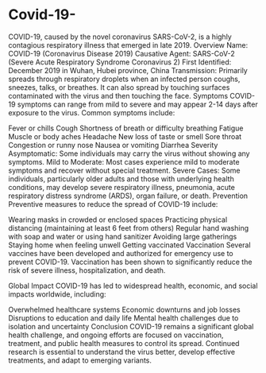 # Covid-19-
COVID-19, caused by the novel coronavirus SARS-CoV-2, is a highly contagious respiratory illness that emerged in late 2019. 
Overview
Name: COVID-19 (Coronavirus Disease 2019)
Causative Agent: SARS-CoV-2 (Severe Acute Respiratory Syndrome Coronavirus 2)
First Identified: December 2019 in Wuhan, Hubei province, China
Transmission: Primarily spreads through respiratory droplets when an infected person coughs, sneezes, talks, or breathes. It can also spread by touching surfaces contaminated with the virus and then touching the face.
Symptoms
COVID-19 symptoms can range from mild to severe and may appear 2-14 days after exposure to the virus. Common symptoms include:

Fever or chills
Cough
Shortness of breath or difficulty breathing
Fatigue
Muscle or body aches
Headache
New loss of taste or smell
Sore throat
Congestion or runny nose
Nausea or vomiting
Diarrhea
Severity
Asymptomatic: Some individuals may carry the virus without showing any symptoms.
Mild to Moderate: Most cases experience mild to moderate symptoms and recover without special treatment.
Severe Cases: Some individuals, particularly older adults and those with underlying health conditions, may develop severe respiratory illness, pneumonia, acute respiratory distress syndrome (ARDS), organ failure, or death.
Prevention
Preventive measures to reduce the spread of COVID-19 include:

Wearing masks in crowded or enclosed spaces
Practicing physical distancing (maintaining at least 6 feet from others)
Regular hand washing with soap and water or using hand sanitizer
Avoiding large gatherings
Staying home when feeling unwell
Getting vaccinated
Vaccination
Several vaccines have been developed and authorized for emergency use to prevent COVID-19. Vaccination has been shown to significantly reduce the risk of severe illness, hospitalization, and death.

Global Impact
COVID-19 has led to widespread health, economic, and social impacts worldwide, including:

Overwhelmed healthcare systems
Economic downturns and job losses
Disruptions to education and daily life
Mental health challenges due to isolation and uncertainty
Conclusion
COVID-19 remains a significant global health challenge, and ongoing efforts are focused on vaccination, treatment, and public health measures to control its spread. Continued research is essential to understand the virus better, develop effective treatments, and adapt to emerging variants.
